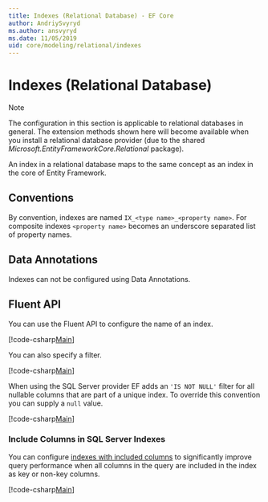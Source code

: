 ```yaml
---
title: Indexes (Relational Database) - EF Core
author: AndriySvyryd
ms.author: ansvyryd
ms.date: 11/05/2019
uid: core/modeling/relational/indexes
---
```

# Indexes (Relational Database)

> [!NOTE]  
> The configuration in this section is applicable to relational databases in general. The extension methods shown here will become available when you install a relational database provider (due to the shared *Microsoft.EntityFrameworkCore.Relational* package).

An index in a relational database maps to the same concept as an index in the core of Entity Framework.

## Conventions

By convention, indexes are named `IX_<type name>_<property name>`. For composite indexes `<property name>` becomes an underscore separated list of property names.

## Data Annotations

Indexes can not be configured using Data Annotations.

## Fluent API

You can use the Fluent API to configure the name of an index.

[!code-csharp[Main](../../../../samples/core/Modeling/FluentAPI/Relational/IndexName.cs?name=Model&highlight=9)]

You can also specify a filter.

[!code-csharp[Main](../../../../samples/core/Modeling/FluentAPI/Relational/IndexFilter.cs?name=Model&highlight=9)]

When using the SQL Server provider EF adds an `'IS NOT NULL'` filter for all nullable columns that are part of a unique index. To override this convention you can supply a `null` value.

[!code-csharp[Main](../../../../samples/core/Modeling/FluentAPI/Relational/IndexNoFilter.cs?name=Model&highlight=10)]

### Include Columns in SQL Server Indexes

You can configure [indexes with included columns](https://docs.microsoft.com/sql/relational-databases/indexes/create-indexes-with-included-columns) to significantly improve query performance when all columns in the query are included in the index as key or non-key columns.

[!code-csharp[Main](../../../../samples/core/Modeling/FluentAPI/Relational/IndexInclude.cs?name=Model)]
